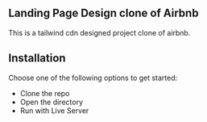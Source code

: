 

## Landing Page Design clone of Airbnb

This is a tailwind cdn designed project clone of airbnb.

## Installation

Choose one of the following options to get started:
* Clone the repo
* Open the directory
* Run with Live Server
